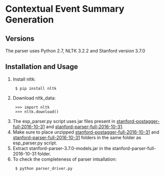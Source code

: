 # Contextual Event Summary Generation

## Versions
The parser uses Python 2.7, NLTK 3.2.2 and Stanford version 3.7.0

## Installation and Usage
  1. Install nltk:
     ```{r, engine='sh', count_lines}
      $ pip install nltk 
     ```
  2. Download nltk_data:
     ```{r, engine='python', count_lines}
      >>> import nltk
      >>> nltk.download()
     ```
  3. The esp_parser.py script uses jar files present in [stanford-postagger-full-2016-10-31](https://nlp.stanford.edu/software/tagger.shtml) and [stanford-parser-full-2016-10-31](https://nlp.stanford.edu/software/lex-parser.shtml).
  4. Make sure to place unzipped [stanford-postagger-full-2016-10-31](https://nlp.stanford.edu/software/tagger.shtml) and [stanford-parser-full-2016-10-31](https://nlp.stanford.edu/software/lex-parser.shtml) folders in the same folder as esp_parser.py script.
  5. Extract stanford-parser-3.7.0-models.jar in the stanford-parser-full-2016-10-31 folder.
  6. To check the completeness of parser intsallation:
     ```{r, engine='sh', count_lines}
      $ python parser_driver.py
     ```
